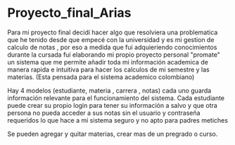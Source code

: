 # Proyecto_final_Arias
Para mi proyecto final decidí hacer algo que resolviera una problematica que he tenido desde que empecé con la universidad y es mi gestion de calculo de notas , por eso a medida que fui adquieriendo conocimientos durante la cursada fuí elaborando mi propio proyecto personal "promate" un sistema que me permite añadir toda mi información academica de manera rapida e intuitiva para hacer los calculos de mi semestre y las materias.
(Esta pensada para el sistema academico colombiano)


Hay 4 modelos (estudiante, materia , carrera , notas)  cada uno guarda información relevante para el funcionamiento del sistema. Cada estudiante puede crear su propio login para tener su información a salvo y que otra persona no pueda acceder a sus notas sin el usuario y contraseña requeridos lo que hace a mi sistema seguro y no apto para padres metiches 

Se pueden agregar y quitar materias, crear mas de un pregrado o curso.






